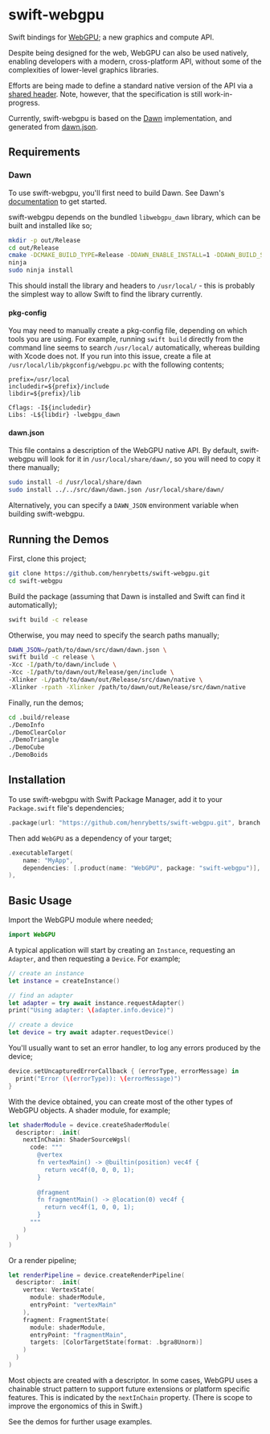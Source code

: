 # swift-webgpu

Swift bindings for [WebGPU](https://gpuweb.github.io/gpuweb/); a new graphics and compute API.

Despite being designed for the web, WebGPU can also be used natively, enabling developers with a modern, cross-platform API, without some of the complexities of lower-level graphics libraries.

Efforts are being made to define a standard native version of the API via a [shared header](https://github.com/webgpu-native/webgpu-headers). Note, however, that the specification is still work-in-progress.

Currently, swift-webgpu is based on the [Dawn](https://dawn.googlesource.com/dawn/) implementation, and generated from [dawn.json](https://dawn.googlesource.com/dawn/+/refs/heads/main/src/dawn/dawn.json).


## Requirements

### Dawn

To use swift-webgpu, you'll first need to build Dawn. See Dawn's [documentation](https://dawn.googlesource.com/dawn/+/HEAD/docs/building.md) to get started.

swift-webgpu depends on the bundled `libwebgpu_dawn` library, which can be built and installed like so;

```sh
mkdir -p out/Release
cd out/Release
cmake -DCMAKE_BUILD_TYPE=Release -DDAWN_ENABLE_INSTALL=1 -DDAWN_BUILD_SAMPLES=0 -GNinja ../..
ninja
sudo ninja install
```

This should install the library and headers to `/usr/local/` - this is probably the simplest way to allow Swift to find the library currently.

#### pkg-config
You may need to manually create a pkg-config file, depending on which tools you are using. For example, running `swift build` directly from the command line seems to search `/usr/local/` automatically, whereas building with Xcode does not. If you run into this issue, create a file at `/usr/local/lib/pkgconfig/webgpu.pc` with the following contents;
```
prefix=/usr/local
includedir=${prefix}/include
libdir=${prefix}/lib

Cflags: -I${includedir}
Libs: -L${libdir} -lwebgpu_dawn
```  

#### dawn.json
This file contains a description of the WebGPU native API. By default, swift-webgpu will look for it in `/usr/local/share/dawn/`, so you will need to copy it there manually;
```sh
sudo install -d /usr/local/share/dawn
sudo install ../../src/dawn/dawn.json /usr/local/share/dawn/
```

Alternatively, you can specify a `DAWN_JSON` environment variable when building swift-webgpu.


## Running the Demos

First, clone this project;

```sh
git clone https://github.com/henrybetts/swift-webgpu.git
cd swift-webgpu
```

Build the package (assuming that Dawn is installed and Swift can find it automatically);
```sh
swift build -c release
```

Otherwise, you may need to specify the search paths manually;
```sh
DAWN_JSON=/path/to/dawn/src/dawn/dawn.json \
swift build -c release \
-Xcc -I/path/to/dawn/include \
-Xcc -I/path/to/dawn/out/Release/gen/include \
-Xlinker -L/path/to/dawn/out/Release/src/dawn/native \
-Xlinker -rpath -Xlinker /path/to/dawn/out/Release/src/dawn/native
```

Finally, run the demos;

```sh
cd .build/release
./DemoInfo
./DemoClearColor
./DemoTriangle
./DemoCube
./DemoBoids
```


## Installation

To use swift-webgpu with Swift Package Manager, add it to your `Package.swift` file's dependencies;

```swift
.package(url: "https://github.com/henrybetts/swift-webgpu.git", branch: "main")
```

Then add `WebGPU` as a dependency of your target;

```swift
.executableTarget(
    name: "MyApp",
    dependencies: [.product(name: "WebGPU", package: "swift-webgpu")],
),
```


## Basic Usage

Import the WebGPU module where needed;

```swift
import WebGPU
```

A typical application will start by creating an `Instance`, requesting an `Adapter`, and then requesting a `Device`. For example;

```swift
// create an instance
let instance = createInstance()

// find an adapter
let adapter = try await instance.requestAdapter()
print("Using adapter: \(adapter.info.device)")

// create a device
let device = try await adapter.requestDevice()
```

You'll usually want to set an error handler, to log any errors produced by the device;

```swift
device.setUncapturedErrorCallback { (errorType, errorMessage) in
  print("Error (\(errorType)): \(errorMessage)")
}
```

With the device obtained, you can create most of the other types of WebGPU objects. A shader module, for example;

```swift
let shaderModule = device.createShaderModule(
  descriptor: .init(
    nextInChain: ShaderSourceWgsl(
      code: """
        @vertex
        fn vertexMain() -> @builtin(position) vec4f {
          return vec4f(0, 0, 0, 1);
        }
         
        @fragment
        fn fragmentMain() -> @location(0) vec4f {
          return vec4f(1, 0, 0, 1);
        }
      """
    )
  )
)
```

Or a render pipeline;

```swift
let renderPipeline = device.createRenderPipeline(
  descriptor: .init(
    vertex: VertexState(
      module: shaderModule,
      entryPoint: "vertexMain"
    ),
    fragment: FragmentState(
      module: shaderModule,
      entryPoint: "fragmentMain",
      targets: [ColorTargetState(format: .bgra8Unorm)]
    )
  )
)
```

Most objects are created with a descriptor. In some cases, WebGPU uses a chainable struct pattern to support future extensions or platform specific features. This is indicated by the `nextInChain` property. (There is scope to improve the ergonomics of this in Swift.)

See the demos for further usage examples.
